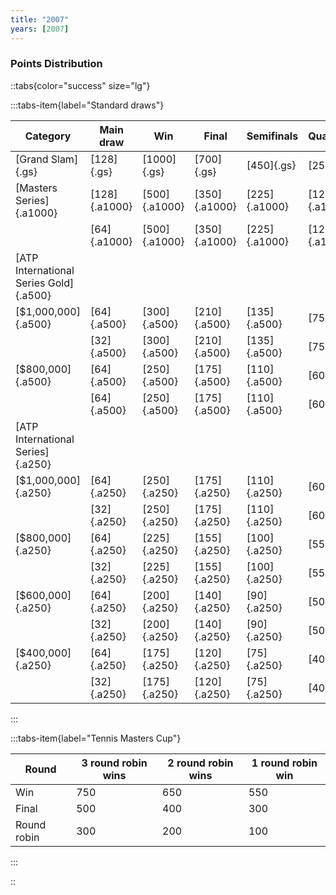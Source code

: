 ```yaml
---
title: "2007"
years: [2007]
---
```


### Points Distribution

::tabs{color="success" size="lg"}

:::tabs-item{label="Standard draws"}

| Category                               | Main draw     | Win           | Final         | Semifinals    | Quarterfinals | Round of 16  | Round of 32  | Round of 64  | Round of 128 |
| -------------------------------------- | ------------- | ------------- | ------------- | ------------- | ------------- | ------------ | ------------ | ------------ | ------------ |
| [Grand Slam]{.gs}                      | [128]{.gs}    | [1000]{.gs}   | [700]{.gs}    | [450]{.gs}    | [250]{.gs}    | [150]{.gs}   | [75]{.gs}    | [35]{.gs}    | [5]{.gs}     |
| [Masters Series]{.a1000}               | [128]{.a1000} | [500]{.a1000} | [350]{.a1000} | [225]{.a1000} | [125]{.a1000} | [75]{.a1000} | [35]{.a1000} | [15]{.a1000} | [5]{.a1000}  |
|                                        | [64]{.a1000}  | [500]{.a1000} | [350]{.a1000} | [225]{.a1000} | [125]{.a1000} | [75]{.a1000} | [35]{.a1000} | [0]{.a1000}  | —            |
| [ATP International Series Gold]{.a500} |               |               |               |               |               |              |              |              |              |
| [$1,000,000]{.a500}                    | [64]{.a500}   | [300]{.a500}  | [210]{.a500}  | [135]{.a500}  | [75]{.a500}   | [25]{.a500}  | [15]{.a500}  | [0]{.a500}   | —            |
|                                        | [32]{.a500}   | [300]{.a500}  | [210]{.a500}  | [135]{.a500}  | [75]{.a500}   | [25]{.a500}  | [0]{.a500}   | —            | —            |
| [$800,000]{.a500}                      | [64]{.a500}   | [250]{.a500}  | [175]{.a500}  | [110]{.a500}  | [60]{.a500}   | [25]{.a500}  | [15]{.a500}  | [0]{.a500}   | —            |
|                                        | [64]{.a500}   | [250]{.a500}  | [175]{.a500}  | [110]{.a500}  | [60]{.a500}   | [25]{.a500}  | [0]{.a500}   | —            | —            |
| [ATP International Series]{.a250}      |               |               |               |               |               |              |              |              |              |
| [$1,000,000]{.a250}                    | [64]{.a250}   | [250]{.a250}  | [175]{.a250}  | [110]{.a250}  | [60]{.a250}   | [25]{.a250}  | [15]{.a250}  | [0]{.a250}   | —            |
|                                        | [32]{.a250}   | [250]{.a250}  | [175]{.a250}  | [110]{.a250}  | [60]{.a250}   | [25]{.a250}  | [0]{.a250}   | —            | —            |
| [$800,000]{.a250}                      | [64]{.a250}   | [225]{.a250}  | [155]{.a250}  | [100]{.a250}  | [55]{.a250}   | [20]{.a250}  | [10]{.a250}  | [0]{.a250}   | —            |
|                                        | [32]{.a250}   | [225]{.a250}  | [155]{.a250}  | [100]{.a250}  | [55]{.a250}   | [20]{.a250}  | [0]{.a250}   | —            | —            |
| [$600,000]{.a250}                      | [64]{.a250}   | [200]{.a250}  | [140]{.a250}  | [90]{.a250}   | [50]{.a250}   | [20]{.a250}  | [10]{.a250}  | [0]{.a250}   | —            |
|                                        | [32]{.a250}   | [200]{.a250}  | [140]{.a250}  | [90]{.a250}   | [50]{.a250}   | [20]{.a250}  | [0]{.a250}   | —            | —            |
| [$400,000]{.a250}                      | [64]{.a250}   | [175]{.a250}  | [120]{.a250}  | [75]{.a250}   | [40]{.a250}   | [15]{.a250}  | [10]{.a250}  | [0]{.a250}   | —            |
|                                        | [32]{.a250}   | [175]{.a250}  | [120]{.a250}  | [75]{.a250}   | [40]{.a250}   | [15]{.a250}  | [0]{.a250}   | —            | —            |

:::

:::tabs-item{label="Tennis Masters Cup"}

| Round       | 3 round robin wins | 2 round robin wins | 1 round robin win |
| ----------- | ------------------ | ------------------ | ----------------- |
| Win         | 750                | 650                | 550               |
| Final       | 500                | 400                | 300               |
| Round robin | 300                | 200                | 100               |

:::

::
